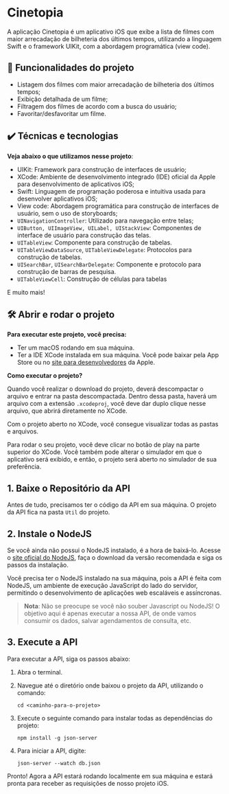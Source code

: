 # Cinetopia

A aplicação Cinetopia é um aplicativo iOS que exibe a lista de filmes com maior arrecadação de bilheteria dos últimos tempos, utilizando a linguagem Swift e o framework UIKit, com a abordagem programática (view code).

## 🔨 Funcionalidades do projeto

- Listagem dos filmes com maior arrecadação de bilheteria dos últimos tempos;
- Exibição detalhada de um filme;
- Filtragem dos filmes de acordo com a busca do usuário;
- Favoritar/desfavoritar um filme.

## ✔️ Técnicas e tecnologias

**Veja abaixo o que utilizamos nesse projeto**:
- UIKit: Framework para construção de interfaces de usuário;
- XCode: Ambiente de desenvolvimento integrado (IDE) oficial da Apple para desenvolvimento de aplicativos iOS;
- Swift: Linguagem de programação poderosa e intuitiva usada para desenvolver aplicativos iOS;
- View code: Abordagem programática para construção de interfaces de usuário, sem o uso de storyboards;
- `UINavigationController`: Utilizado para navegação entre telas;
- `UIButton, UIImageView, UILabel, UIStackView`: Componentes de interface de usuário para construção das telas.
- `UITableView`: Componente para construção de tabelas.
- `UITableViewDataSource`, `UITableViewDelegate`: Protocolos para construção de tabelas.
- `UISearchBar`, `UISearchBarDelegate`: Componente e protocolo para construção de barras de pesquisa.
- `UITableViewCell`: Construção de células para tabelas

E muito mais! 

## 🛠️ Abrir e rodar o projeto

**Para executar este projeto, você precisa:**

- Ter um macOS rodando em sua máquina.
- Ter a IDE XCode instalada em sua máquina. Você pode baixar pela App Store ou no [site para desenvolvedores](https://developer.apple.com/download/all/) da Apple.

**Como executar o projeto?**

Quando você realizar o download do projeto, deverá descompactar o arquivo e entrar na pasta descompactada. Dentro dessa pasta, haverá um arquivo com a extensão `.xcodeproj`, você deve dar duplo clique nesse arquivo, que abrirá diretamente no XCode. 

Com o projeto aberto no XCode, você consegue visualizar todas as pastas e arquivos.

Para rodar o seu projeto, você deve clicar no botão de play na parte superior do XCode. Você também pode alterar o simulador em que o aplicativo será exibido, e então, o projeto será aberto no simulador de sua preferência.

## 1. Baixe o Repositório da API

Antes de tudo, precisamos ter o código da API em sua máquina. O projeto da API fica na pasta `Util` do projeto.

## 2. Instale o NodeJS

Se você ainda não possui o NodeJS instalado, é a hora de baixá-lo. Acesse o [site oficial do NodeJS](https://nodejs.org), faça o download da versão recomendada e siga os passos da instalação.

Você precisa ter o NodeJS instalado na sua máquina, pois a API é feita com NodeJS, um ambiente de execução JavaScript do lado do servidor, permitindo o desenvolvimento de aplicações web escaláveis e assíncronas.

> **Nota**: Não se preocupe se você não souber Javascript ou NodeJS! O objetivo aqui é apenas executar a nossa API, de onde vamos consumir os dados, salvar agendamentos de consulta, etc.

## 3. Execute a API

Para executar a API, siga os passos abaixo:

1. Abra o terminal.
2. Navegue até o diretório onde baixou o projeto da API, utilizando o comando:
   
    `cd <caminho-para-o-projeto>`

3. Execute o seguinte comando para instalar todas as dependências do projeto:
   
    `npm install -g json-server`

4. Para iniciar a API, digite:
   
    `json-server --watch db.json`
   
Pronto! Agora a API estará rodando localmente em sua máquina e estará pronta para receber as requisições de nosso projeto iOS.

